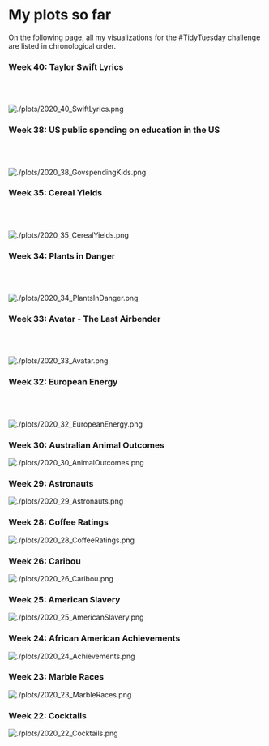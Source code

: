 # My plots so far 

On the following page, all my visualizations for the #TidyTuesday challenge are listed in chronological order. 

<h3>Week 40: Taylor Swift Lyrics</h3>	

<br><br>

![./plots/2020_40_SwiftLyrics.png](https://raw.githubusercontent.com/bonschorno/TidyTuesday/master/plots/2020_40_SwiftLyrics.png)

<h3>Week 38: US public spending on education in the US</h3>	

<br><br>

![./plots/2020_38_GovspendingKids.png](https://raw.githubusercontent.com/bonschorno/TidyTuesday/master/plots/2020_38_GovspendingKids.png)


<h3>Week 35: Cereal Yields</h3>	

<br><br>

![./plots/2020_35_CerealYields.png](https://raw.githubusercontent.com/bonschorno/TidyTuesday/master/plots/2020_35_CerealYields.png)


<h3>Week 34: Plants in Danger</h3>	

<br><br>

![./plots/2020_34_PlantsInDanger.png](https://raw.githubusercontent.com/bonschorno/TidyTuesday/master/plots/2020_34_PlantsInDanger.png)

<h3>Week 33: Avatar - The Last Airbender</h3>	

<br><br>

![./plots/2020_33_Avatar.png](https://raw.githubusercontent.com/bonschorno/TidyTuesday/master/plots/2020_33_Avatar.png)

<h3>Week 32: European Energy</h3>	

<br><br>

![./plots/2020_32_EuropeanEnergy.png](https://raw.githubusercontent.com/bonschorno/TidyTuesday/master/plots/2020_32_EuropeanEnergy.png)

<h3>Week 30: Australian Animal Outcomes</h3>	

![./plots/2020_30_AnimalOutcomes.png](https://raw.githubusercontent.com/bonschorno/TidyTuesday/master/plots/2020_30_AnimalOutcomes.png)

<h3>Week 29: Astronauts</h3>	

![./plots/2020_29_Astronauts.png](https://raw.githubusercontent.com/bonschorno/TidyTuesday/master/plots/2020_29_Astronauts.png)

<h3>Week 28: Coffee Ratings</h3>	

![./plots/2020_28_CoffeeRatings.png](https://raw.githubusercontent.com/bonschorno/TidyTuesday/master/plots/2020_28_CoffeeRatings.png)

<h3>Week 26: Caribou</h3>	

![./plots/2020_26_Caribou.png](https://raw.githubusercontent.com/bonschorno/TidyTuesday/master/plots/2020_26_Caribou.png)

<h3>Week 25: American Slavery</h3>	

![./plots/2020_25_AmericanSlavery.png](https://raw.githubusercontent.com/bonschorno/TidyTuesday/master/plots/2020_25_AmericanSlavery.png)

<h3>Week 24: African American Achievements</h3>	

![./plots/2020_24_Achievements.png](https://raw.githubusercontent.com/bonschorno/TidyTuesday/master/plots/2020_24_Achievements.png)

<h3>Week 23: Marble Races</h3>	

![./plots/2020_23_MarbleRaces.png](https://raw.githubusercontent.com/bonschorno/TidyTuesday/master/plots/2020_23_MarbleRaces.png)

<h3>Week 22: Cocktails</h3>	

![./plots/2020_22_Cocktails.png](https://raw.githubusercontent.com/bonschorno/TidyTuesday/master/plots/2020_22_Cocktails.png)



